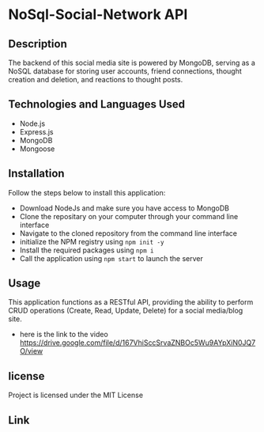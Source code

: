 # NoSql-Social-Network API

## Description
The backend of this social media site is powered by MongoDB, serving as a NoSQL database for storing user accounts,
friend connections, thought creation and deletion, and reactions to thought posts.

## Technologies and Languages Used
- Node.js
- Express.js
- MongoDB
- Mongoose

## Installation
Follow the steps below to install this application:
- Download NodeJs and make sure you have access to MongoDB
- Clone the repositary on your computer through your command line interface
- Navigate to the cloned repository from the command line interface
- initialize the NPM registry using `npm init -y`
- Install the required packages using `npm i`
- Call the application using `npm start` to launch the server

## Usage
This application functions as a RESTful API, providing the ability to perform 
CRUD operations (Create, Read, Update, Delete) for a social media/blog site.

- here is the link to the video
https://drive.google.com/file/d/167VhiSccSrvaZNBOc5Wu9AYpXiN0JQ7O/view

## license
Project is licensed under the MIT License

## Link
